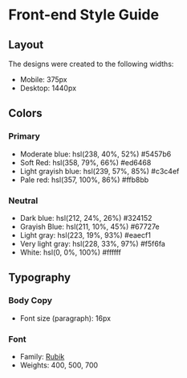 # Front-end Style Guide

## Layout

The designs were created to the following widths:

- Mobile: 375px
- Desktop: 1440px

## Colors

### Primary

- Moderate blue: hsl(238, 40%, 52%) #5457b6
- Soft Red: hsl(358, 79%, 66%) #ed6468
- Light grayish blue: hsl(239, 57%, 85%) #c3c4ef
- Pale red: hsl(357, 100%, 86%) #ffb8bb

### Neutral

- Dark blue: hsl(212, 24%, 26%) #324152
- Grayish Blue: hsl(211, 10%, 45%) #67727e
- Light gray: hsl(223, 19%, 93%) #eaecf1
- Very light gray: hsl(228, 33%, 97%) #f5f6fa
- White: hsl(0, 0%, 100%) #ffffff

## Typography

### Body Copy

- Font size (paragraph): 16px

### Font

- Family: [Rubik](https://fonts.google.com/specimen/Rubik)
- Weights: 400, 500, 700
